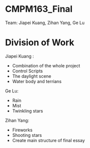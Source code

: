 # CMPM163_Final
 Team: Jiapei Kuang, Zihan Yang, Ge Lu

# Division of Work
Jiapei Kuang : 
  - Combination of the whole project
  - Control Scripts 
  - The daylight scene 
  - Water body and terrians 
 
Ge Lu: 
 - Rain
 - Mist
 - Twinkling  stars

Zihan Yang:
  - Fireworks
  - Shooting stars
  - Create main structure of final essay
